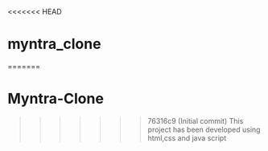 <<<<<<< HEAD
# myntra_clone
=======
# Myntra-Clone
>>>>>>> 76316c9 (Initial commit)
This project has been developed using html,css and java script

